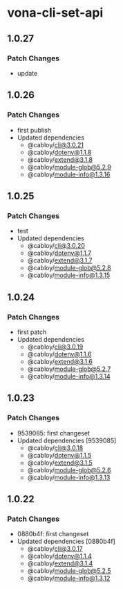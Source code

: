 # vona-cli-set-api

## 1.0.27

### Patch Changes

- update

## 1.0.26

### Patch Changes

- first publish
- Updated dependencies
  - @cabloy/cli@3.0.21
  - @cabloy/dotenv@1.1.8
  - @cabloy/extend@3.1.8
  - @cabloy/module-glob@5.2.9
  - @cabloy/module-info@1.3.16

## 1.0.25

### Patch Changes

- test
- Updated dependencies
  - @cabloy/cli@3.0.20
  - @cabloy/dotenv@1.1.7
  - @cabloy/extend@3.1.7
  - @cabloy/module-glob@5.2.8
  - @cabloy/module-info@1.3.15

## 1.0.24

### Patch Changes

- first patch
- Updated dependencies
  - @cabloy/cli@3.0.19
  - @cabloy/dotenv@1.1.6
  - @cabloy/extend@3.1.6
  - @cabloy/module-glob@5.2.7
  - @cabloy/module-info@1.3.14

## 1.0.23

### Patch Changes

- 9539085: first changeset
- Updated dependencies [9539085]
  - @cabloy/cli@3.0.18
  - @cabloy/dotenv@1.1.5
  - @cabloy/extend@3.1.5
  - @cabloy/module-glob@5.2.6
  - @cabloy/module-info@1.3.13

## 1.0.22

### Patch Changes

- 0880b4f: first changeset
- Updated dependencies [0880b4f]
  - @cabloy/cli@3.0.17
  - @cabloy/dotenv@1.1.4
  - @cabloy/extend@3.1.4
  - @cabloy/module-glob@5.2.5
  - @cabloy/module-info@1.3.12
